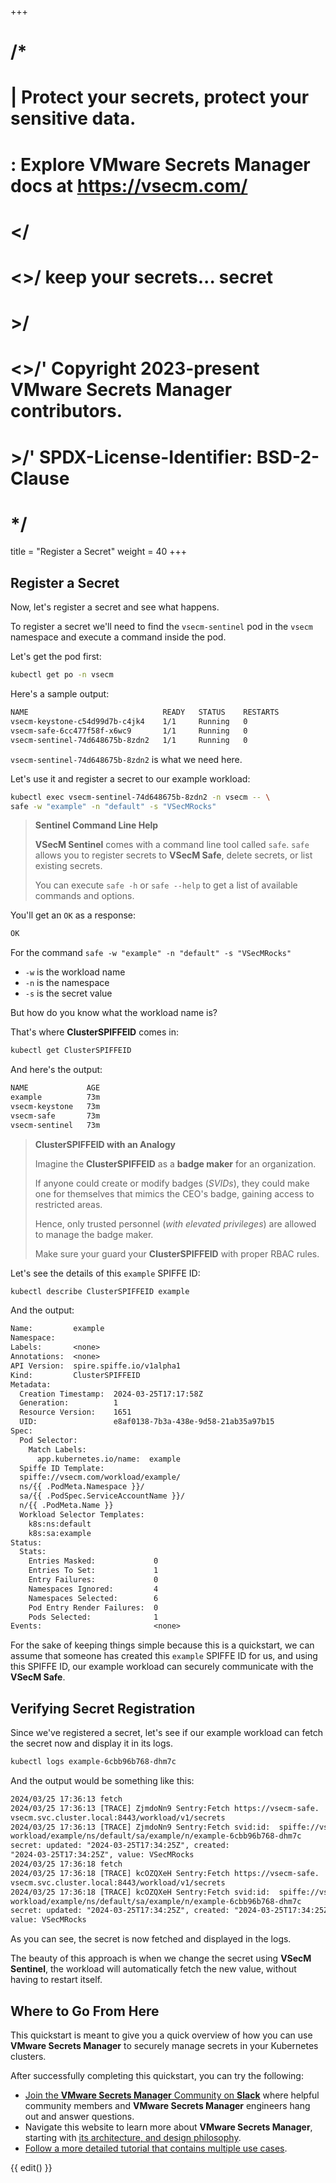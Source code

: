 +++
# /*
# |    Protect your secrets, protect your sensitive data.
# :    Explore VMware Secrets Manager docs at https://vsecm.com/
# </
# <>/  keep your secrets... secret
# >/
# <>/' Copyright 2023-present VMware Secrets Manager contributors.
# >/'  SPDX-License-Identifier: BSD-2-Clause
# */

title = "Register a Secret"
weight = 40
+++

## Register a Secret

Now, let's register a secret and see what happens.

To register a secret we'll need to find the `vsecm-sentinel` pod in the
`vsecm` namespace and execute a command inside the pod.

Let's get the pod first:

```bash
kubectl get po -n vsecm
```

Here's a sample output:

```txt
NAME                              READY   STATUS    RESTARTS   
vsecm-keystone-c54d99d7b-c4jk4    1/1     Running   0          
vsecm-safe-6cc477f58f-x6wc9       1/1     Running   0          
vsecm-sentinel-74d648675b-8zdn2   1/1     Running   0          
```

`vsecm-sentinel-74d648675b-8zdn2` is what we need here.

Let's use it and register a secret to our example workload:

```bash
kubectl exec vsecm-sentinel-74d648675b-8zdn2 -n vsecm -- \
safe -w "example" -n "default" -s "VSecMRocks"
```

> **Sentinel Command Line Help**
>
> **VSecM Sentinel** comes with a command line tool
> called `safe`. `safe` allows you to register secrets to
> **VSecM Safe**, delete secrets, or list existing secrets.
>
> You can execute `safe -h` or `safe --help` to get a list of available
> commands and options.


You'll get an `OK` as a response:

```txt
OK
```

For the command `safe -w "example" -n "default" -s "VSecMRocks"`

* `-w` is the workload name
* `-n` is the namespace
* `-s` is the secret value

But how do you know what the workload name is?

That's where **ClusterSPIFFEID** comes in:

```bash
kubectl get ClusterSPIFFEID
```

And here's the output:

```txt
NAME             AGE
example          73m
vsecm-keystone   73m
vsecm-safe       73m
vsecm-sentinel   73m
```
> **ClusterSPIFFEID with an Analogy**
>
> Imagine the **ClusterSPIFFEID** as a **badge maker** for an organization.
>
> If anyone could create or modify badges (*SVIDs*), they could make one for
> themselves that mimics the CEO's badge, gaining access to restricted areas.
>
> Hence, only trusted personnel (*with elevated privileges*) are allowed to
> manage the badge maker.
>
> Make sure your guard your **ClusterSPIFFEID** with proper RBAC rules.

Let's see the details of this `example` SPIFFE ID:

```bash
kubectl describe ClusterSPIFFEID example
```

And the output:

```txt
Name:         example
Namespace:    
Labels:       <none>
Annotations:  <none>
API Version:  spire.spiffe.io/v1alpha1
Kind:         ClusterSPIFFEID
Metadata:
  Creation Timestamp:  2024-03-25T17:17:58Z
  Generation:          1
  Resource Version:    1651
  UID:                 e8af0138-7b3a-438e-9d58-21ab35a97b15
Spec:
  Pod Selector:
    Match Labels:
      app.kubernetes.io/name:  example
  Spiffe ID Template:          
  spiffe://vsecm.com/workload/example/
  ns/{{ .PodMeta.Namespace }}/
  sa/{{ .PodSpec.ServiceAccountName }}/
  n/{{ .PodMeta.Name }}
  Workload Selector Templates:
    k8s:ns:default
    k8s:sa:example
Status:
  Stats:
    Entries Masked:             0
    Entries To Set:             1
    Entry Failures:             0
    Namespaces Ignored:         4
    Namespaces Selected:        6
    Pod Entry Render Failures:  0
    Pods Selected:              1
Events:                         <none>
```

For the sake of keeping things simple because this is a quickstart, we can
assume that someone has created this `example` SPIFFE ID for us, and using
this SPIFFE ID, our example workload can securely communicate with the
**VSecM Safe**.

## Verifying Secret Registration

Since we've registered a secret, let's see if our example workload can fetch
the secret now and display it in its logs.

```bash
kubectl logs example-6cbb96b768-dhm7c
```

And the output would be something like this:

```txt
2024/03/25 17:36:13 fetch
2024/03/25 17:36:13 [TRACE] ZjmdoNn9 Sentry:Fetch https://vsecm-safe.
vsecm.svc.cluster.local:8443/workload/v1/secrets
2024/03/25 17:36:13 [TRACE] ZjmdoNn9 Sentry:Fetch svid:id:  spiffe://vsecm.com/
workload/example/ns/default/sa/example/n/example-6cbb96b768-dhm7c
secret: updated: "2024-03-25T17:34:25Z", created: 
"2024-03-25T17:34:25Z", value: VSecMRocks
2024/03/25 17:36:18 fetch
2024/03/25 17:36:18 [TRACE] kcOZQXeH Sentry:Fetch https://vsecm-safe.
vsecm.svc.cluster.local:8443/workload/v1/secrets
2024/03/25 17:36:18 [TRACE] kcOZQXeH Sentry:Fetch svid:id:  spiffe://vsecm.com/
workload/example/ns/default/sa/example/n/example-6cbb96b768-dhm7c
secret: updated: "2024-03-25T17:34:25Z", created: "2024-03-25T17:34:25Z", 
value: VSecMRocks
```

As you can see, the secret is now fetched and displayed in the logs.

The beauty of this approach is when we change the secret using
**VSecM Sentinel**, the workload will automatically fetch the
new value, without having to restart itself.

## Where to Go From Here

This quickstart is meant to give you a quick overview of how you can use
**VMware Secrets Manager** to securely manage secrets in your Kubernetes
clusters.

After successfully completing this quickstart, you can try the following:

* [Join the **VMware Secrets Manager** Community on **Slack**][slack-invite]
  where helpful community members and **VMware Secrets Manager** engineers
  hang out and answer questions.
* Navigate this website to learn more about **VMware Secrets Manager**, starting
  with [its architecture, and design philosophy](@/documentation/architecture/philosophy.md).
* [Follow a more detailed tutorial that contains multiple use cases](@/documentation/use-cases/overview.md).

[slack-invite]: https://join.slack.com/t/a-101-103-105-s/shared_invite/zt-287dbddk7-GCX495NK~FwO3bh_DAMAtQ "Join VSecM Slack"

{{ edit() }}
